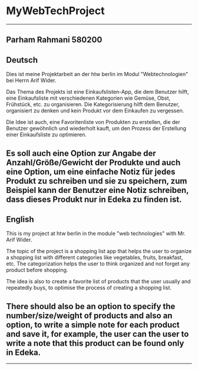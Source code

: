 # MyWebTechProject
------------------------------------------------------------------------------------------------------------------------
Parham Rahmani 580200
------------------------------------------------------------------------------------------------------------------------
Deutsch
------------------------------------------------------------------------------------------------------------------------
Dies ist meine Projektarbeit an der htw berlin im Modul "Webtechnologien" bei Herrn Arif Wider.

Das Thema des Projekts ist eine Einkaufslisten-App, die dem Benutzer hilft, eine Einkaufsliste 
mit verschiedenen Kategorien wie Gemüse, Obst, Frühstück, etc. zu organisieren. Die Kategorisierung 
hilft dem Benutzer, organisiert zu denken und kein Produkt vor dem Einkaufen zu vergessen. 

Die Idee ist auch, eine Favoritenliste von Produkten zu erstellen, die der Benutzer gewöhnlich und wiederholt 
kauft, um den Prozess der Erstellung einer Einkaufsliste zu optimieren. 

Es soll auch eine Option zur Angabe der Anzahl/Größe/Gewicht der Produkte und auch eine Option, 
um eine einfache Notiz für jedes Produkt zu schreiben und sie zu speichern, zum Beispiel kann 
der Benutzer eine Notiz schreiben, dass dieses Produkt nur in Edeka zu finden ist.
------------------------------------------------------------------------------------------------------------------------
English
------------------------------------------------------------------------------------------------------------------------
This is my project at htw berlin in the module "web technologies" with Mr. Arif Wider.

The topic of the project is a shopping list app that helps the user to organize a shopping list
with different categories like vegetables, fruits, breakfast, etc. The categorization
helps the user to think organized and not forget any product before shopping.

The idea is also to create a favorite list of products that the user usually and repeatedly
buys, to optimise the process of creating a shopping list.

There should also be an option to specify the number/size/weight of products and also an option,
to write a simple note for each product and save it, for example, the user can
the user to write a note that this product can be found only in Edeka.
------------------------------------------------------------------------------------------------------------------------
------------------------------------------------------------------------------------------------------------------------